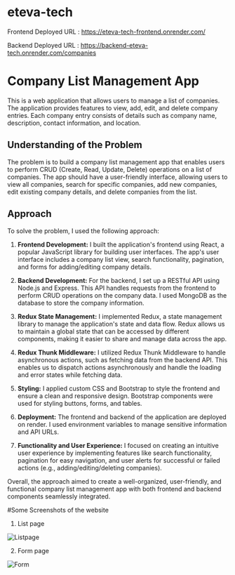 # eteva-tech

Frontend Deployed URL : https://eteva-tech-frontend.onrender.com/

Backend Deployed URL : https://backend-eteva-tech.onrender.com/companies

# Company List Management App

This is a web application that allows users to manage a list of companies. The application provides features to view, add, edit, and delete company entries. Each company entry consists of details such as company name, description, contact information, and location.

## Understanding of the Problem

The problem is to build a company list management app that enables users to perform CRUD (Create, Read, Update, Delete) operations on a list of companies. The app should have a user-friendly interface, allowing users to view all companies, search for specific companies, add new companies, edit existing company details, and delete companies from the list.

## Approach

To solve the problem, I used the following approach:

1. **Frontend Development:** I built the application's frontend using React, a popular JavaScript library for building user interfaces. The app's user interface includes a company list view, search functionality, pagination, and forms for adding/editing company details.

2. **Backend Development:** For the backend, I set up a RESTful API using Node.js and Express. This API handles requests from the frontend to perform CRUD operations on the company data. I used MongoDB as the database to store the company information.

3. **Redux State Management:** I implemented Redux, a state management library to manage the application's state and data flow. Redux allows us to maintain a global state that can be accessed by different components, making it easier to share and manage data across the app.

4. **Redux Thunk Middleware:** I utilized Redux Thunk Middleware to handle asynchronous actions, such as fetching data from the backend API. This enables us to dispatch actions asynchronously and handle the loading and error states while fetching data.

5. **Styling:** I applied custom CSS and Bootstrap to style the frontend and ensure a clean and responsive design. Bootstrap components were used for styling buttons, forms, and tables.

6. **Deployment:** The frontend and backend of the application are deployed on render. I used environment variables to manage sensitive information and API URLs.

7. **Functionality and User Experience:** I focused on creating an intuitive user experience by implementing features like search functionality, pagination for easy navigation, and user alerts for successful or failed actions (e.g., adding/editing/deleting companies).

Overall, the approach aimed to create a well-organized, user-friendly, and functional company list management app with both frontend and backend components seamlessly integrated.

#Some Screenshots of the website 
 1. List page

  ![Listpage](https://github.com/nsalunkhe/eteva-tech/assets/101391587/931fa2a4-6075-42f9-bad4-96bef0519e33)


2. Form page

  ![Form](https://github.com/nsalunkhe/eteva-tech/assets/101391587/c0e3df8f-ebfc-4268-9ecb-27b6ded28076)

     


 
